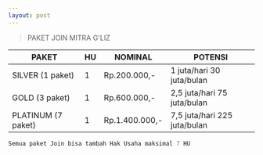 ```yaml
---
layout: post
---
```


>PAKET JOIN MITRA G'LIZ

PAKET | HU | NOMINAL | POTENSI
------ | ------ | ------ | ------
SILVER (1 paket) | 1 | Rp.200.000,- | 1 juta/hari 30 juta/bulan
GOLD (3 paket) | 1 | Rp.600.000,- | 2,5 juta/hari 75 juta/bulan
PLATINUM (7 paket) | 1 | Rp.1.400.000,- | 7,5 juta/hari 225 juta/bulan

```javascript
Semua paket Join bisa tambah Hak Usaha maksimal 7 HU
```
